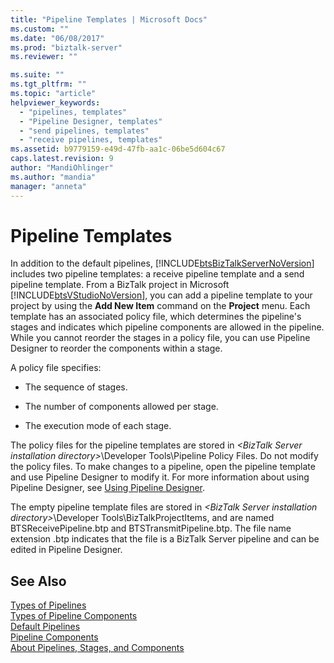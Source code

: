 ```yaml
---
title: "Pipeline Templates | Microsoft Docs"
ms.custom: ""
ms.date: "06/08/2017"
ms.prod: "biztalk-server"
ms.reviewer: ""

ms.suite: ""
ms.tgt_pltfrm: ""
ms.topic: "article"
helpviewer_keywords: 
  - "pipelines, templates"
  - "Pipeline Designer, templates"
  - "send pipelines, templates"
  - "receive pipelines, templates"
ms.assetid: b9779159-e49d-47fb-aa1c-06be5d604c67
caps.latest.revision: 9
author: "MandiOhlinger"
ms.author: "mandia"
manager: "anneta"
---
```

# Pipeline Templates
In addition to the default pipelines, [!INCLUDE[btsBizTalkServerNoVersion](../includes/btsbiztalkservernoversion-md.md)] includes two pipeline templates: a receive pipeline template and a send pipeline template. From a BizTalk project in Microsoft [!INCLUDE[btsVStudioNoVersion](../includes/btsvstudionoversion-md.md)], you can add a pipeline template to your project by using the **Add New Item** command on the **Project** menu. Each template has an associated policy file, which determines the pipeline's stages and indicates which pipeline components are allowed in the pipeline. While you cannot reorder the stages in a policy file, you can use Pipeline Designer to reorder the components within a stage.  
  
 A policy file specifies:  
  
-   The sequence of stages.  
  
-   The number of components allowed per stage.  
  
-   The execution mode of each stage.  
  
 The policy files for the pipeline templates are stored in *\<BizTalk Server installation directory\>*\Developer Tools\Pipeline Policy Files. Do not modify the policy files. To make changes to a pipeline, open the pipeline template and use Pipeline Designer to modify it. For more information about using Pipeline Designer, see [Using Pipeline Designer](../core/using-pipeline-designer.md).  
  
 The empty pipeline template files are stored in *\<BizTalk Server installation directory\>*\Developer Tools\BizTalkProjectItems, and are named BTSReceivePipeline.btp and BTSTransmitPipeline.btp. The file name extension .btp indicates that the file is a BizTalk Server pipeline and can be edited in Pipeline Designer.  
  
## See Also  
 [Types of Pipelines](../core/types-of-pipelines.md)   
 [Types of Pipeline Components](../core/types-of-pipeline-components.md)   
 [Default Pipelines](../core/default-pipelines.md)   
 [Pipeline Components](../core/pipeline-components.md)   
 [About Pipelines, Stages, and Components](../core/about-pipelines-stages-and-components.md)